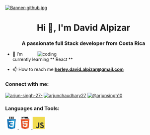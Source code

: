 [![Banner-github.jpg](https://i.postimg.cc/kM1v0Csr/Banner-github.jpg)](https://postimg.cc/14FFFLbM)
 <h1 align="center">Hi 👋, I'm David Alpizar</h1>
<h3 align="center">A passionate full Stack developer from Costa Rica</h3>
<img align="right" alt="coding" width="400px" src="https://media2.giphy.com/media/v1.Y2lkPTc5MGI3NjExN2IxYjczNjMxZTE4YTlmMjkxNGVhZGNkY2E2Zjk1NTA4MmNkMGJhNiZlcD12MV9pbnRlcm5hbF9naWZzX2dpZklkJmN0PWc/qgQUggAC3Pfv687qPC/giphy.gif">



- 🌱 I’m currently learning ** React **

- 📫 How to reach me **herley.david.alpizar@gmail.com**

<h3 align="left">Connect with me:</h3>
<p align="left">
<a href="https://www.linkedin.com/in/david-alpizar-64a439328/" target="blank"><img align="center" src="https://raw.githubusercontent.com/rahuldkjain/github-profile-readme-generator/master/src/images/icons/Social/linked-in-alt.svg" alt="arjun-singh-27-" height="40" width="40" margin-right="20px"/></a>
<a href="https://www.instagram.com/alpizar.hd/" target="blank"><img align="center" src="https://raw.githubusercontent.com/rahuldkjain/github-profile-readme-generator/master/src/images/icons/Social/instagram.svg" alt="arjunchaudhary27" height="40" width="40"  margin-right="20px"/></a>
<a href="herley.david.alpizar@gmail.com" target="blank"><img align="center" src="https://img.icons8.com/?size=100&id=qyRpAggnV0zH&format=png&color=000000" alt="@arjunsingh10" height="40" width="40"  margin-right="20px"/></a>
</p>

<h3 align="left">Languages and Tools:</h3>
<p align="left"> <a href="https://www.freecodecamp.org/certification/David_Alpizar/responsive-web-design" target="_blank" rel="davidalpizar"> <img src="https://raw.githubusercontent.com/devicons/devicon/master/icons/css3/css3-original-wordmark.svg" alt="html" width="40" height="40"/> </a> <a href="https://www.freecodecamp.org/certification/David_Alpizar/responsive-web-design" target="_blank" rel="davidalpizar"> <img src="https://raw.githubusercontent.com/devicons/devicon/master/icons/html5/html5-original-wordmark.svg" alt="css" width="40" height="40"/> </a> <a href="https://www.w3schools.com/cpp/" target="_blank" rel="davidalpizar"> <img src="https://raw.githubusercontent.com/devicons/devicon/master/icons/javascript/javascript-original.svg" alt="javascript" alt="javascript" width="40" height="40"/> </a></p>
